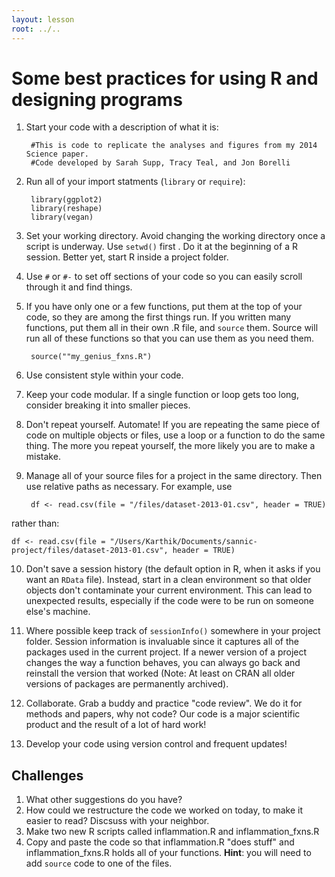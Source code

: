 ```yaml
---
layout: lesson
root: ../..
---
```



# Some best practices for using R and designing programs

1. Start your code with a description of what it is:
	
		#This is code to replicate the analyses and figures from my 2014 Science paper.
		#Code developed by Sarah Supp, Tracy Teal, and Jon Borelli
		
2. Run all of your import statments (`library` or `require`):
		
		library(ggplot2)
		library(reshape)
		library(vegan)

3. Set your working directory. Avoid changing the working directory once a script is underway. Use `setwd()` first . Do it at the beginning of a R session. Better yet, start R inside a project folder.

4. Use `#` or `#-` to set off sections of your code so you can easily scroll through it and find things.

5. If you have only one or a few functions, put them at the top of your code, so they are among the first things run. If you written many functions, put them all in their own .R file, and `source` them. Source will run all of these functions so that you can use them as you need them.

		source(""my_genius_fxns.R")

6. Use consistent style within your code. 

7. Keep your code modular. If a single function or loop gets too long, consider breaking it into smaller pieces.

8. Don't repeat yourself. Automate! If you are repeating the same piece of code on multiple objects or files, use a loop or a function to do the same thing. The more you repeat yourself, the more likely you are to make a mistake.

9. Manage all of your source files for a project in the same directory. Then use relative paths as necessary. For example, use

		df <- read.csv(file = "/files/dataset-2013-01.csv", header = TRUE)
	
rather than:

	df <- read.csv(file = "/Users/Karthik/Documents/sannic-project/files/dataset-2013-01.csv", header = TRUE)

10. Don't save a session history (the default option in R, when it asks if you want an `RData` file). Instead, start in a clean environment so that older objects don't contaminate your current environment. This can lead to unexpected results, especially if the code were to be run on someone else's machine.

11. Where possible keep track of `sessionInfo()` somewhere in your project folder. Session information is invaluable since it captures all of the packages used in the current project. If a newer version of a project changes the way a function behaves, you can always go back and reinstall the version that worked (Note: At least on CRAN all older versions of packages are permanently archived).

12. Collaborate. Grab a buddy and practice "code review". We do it for methods and papers, why not code? Our code is a major scientific product and the result of a lot of hard work!

13. Develop your code using version control and frequent updates!


Challenges
-------------
1. What other suggestions do you have?
2. How could we restructure the code we worked on today, to make it easier to read? Discsuss with your neighbor.
3. Make two new R scripts called inflammation.R and inflammation_fxns.R 
4. Copy and paste the code so that inflammation.R "does stuff" and inflammation_fxns.R holds all of your functions. __Hint__: you will need to add `source` code to one of the files.



